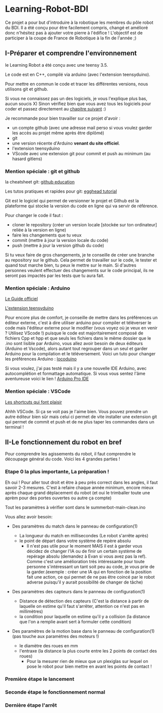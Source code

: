 # Learning-Robot-BDI
<!--![hey](https://img.shields.io/github/commit-activity/m/BDI-ENIB/Learning-Robot-BDI?style=for-the-badge)
à insérer quand j'aurai trouvé un truc qui marche-->

Ce projet a pour but d'introduire à la robotique les membres du pôle robot du BDI.
Il a été conçu pour être facilement compris, changé et amélioré donc n'hésitez pas à ajouter votre pierre à l'édifice !
L'objectif est de participer à la coupe de France de Robotique à la fin de l'année  ;)
## I-Préparer et comprendre l'environnement

le Learning Robot a été conçu avec une teensy 3.5.

Le code est en C++, compilé via arduino (avec l'extension teensyduino).

Pour mettre en commun le code et tracer les différentes versions, nous utilisons git et github.

Si vous ne connaissez pas un des logiciels, je vous l'explique plus bas, aucun soucis X)
Sinon vérifiez bien que vous avez tous les logiciels pour coder et passez directement au [chapitre suivant](https://github.com/BDI-ENIB/Learning-Robot-BDI#ii-le-fonctionnement-du-robot-en-bref) :)

Je recommande pour bien travailler sur ce projet d'avoir : 
* un compte github (avec une adresse mail perso si vous voulez garder les accès au projet même après être diplômé)
* git 
* une version récente d'Arduino **venant du site officiel**.
* l'extension teensyduino 
* VScode avec une extension git pour commit et push au minimum (au hasard gitlens)

### Mention spéciale : git et github
la cheatsheet git: [github education](https://education.github.com/git-cheat-sheet-education.pdf)

Les tutos pratiques et rapides pour git: [egghead tutorial](https://egghead.io/lessons/misc-practical-git-create-local-repos-with-git-init)

Git est le logiciel qui permet de versionner le projet et Github est la plateforme qui stocke la version du code en ligne qui va servir de référence.

Pour changer le code il faut :
* cloner le repository (créer un version locale [stockée sur ton ordinateur] reliée à la version en ligne) 
* faire les changements que tu veux
* commit (mettre à jour la version locale du code)
* push (mettre à jour la version github du code)

Si tu veux faire de gros changements, je te conseille de créer une branche au repository sur le github. Cela permet de travailler sur le code, le tester et quand tout marche bien, tu peux le mettre sur le main. Si d'autres personnes veulent effectuer des changements sur le code principal, ils ne seront pas impactés par les tests que tu aura fait.

### Mention spéciale : Arduino
[Le Guide officiel](https://www.arduino.cc/en/Guide)

[L'extension teensyduino](https://www.pjrc.com/teensy/td_download.html)

Pour encore plus de comfort, je conseille de mettre dans les préférences un éditeur externe, c'est à dire utiliser arduino pour compiler et téléverser le code mais l'éditeur externe pour le modifier (vous voyez où je veux en venir ? Utilisez VScode !) puisque le code est majoritairement composé de fichiers Cpp et hpp et que seuls les fichiers dans le même dossier que le .ino sont lisible par Arduino, vous allez avoir besoin de deux éditeurs (Arduino et Vscode), alors autant tout regrouper dans un seul et garder Arduino pour la compilation et le téléversement. Voici un tuto pour changer les préférences Arduino : [locoduino](https://www.locoduino.org/spip.php?article207)

Si vous voulez, j'ai pas testé mais il y a une nouvelle IDE Arduino, avec autocomplétion et formattage automatique.
Si vous vous sentez l'âme aventureuse voici le lien ! [Arduino Pro IDE](https://www.arduino.cc/pro/arduino-pro-ide)


### Mention spéciale : VSCode
[Les shortcuts qui font plaisir](https://code.visualstudio.com/shortcuts/keyboard-shortcuts-windows.pdf)

Ahhh VSCode. Si ça se voit pas je l'aime bien. Vous pouvez prendre un autre éditeur bien sûr mais celui ci permet de vite installer une extension git qui permet de commit et push et de ne plus taper les commandes dans un terminal !


## II-Le fonctionnement du robot en bref

Pour comprendre les agissements du robot, il faut comprendre le découpage général du code. Voici les 4 grandes parties !

### Etape 0 la plus importante, La préparation !
Eh oui ! Pour aller tout droit et être à peu près correct dans les angles, il faut savoir 2-3 mesures.
C'est à refaire chaque année minimum, encore mieux après chaque grand déplacement du robot (et oui le trimballer toute une aprèm pour des portes ouvertes ou autre ça compte)

Tout les paramètres à vérifier sont dans le summerbot-main-clean.ino

Vous allez avoir besoin: 

* Des paramètres du match dans le panneau de configuration(1)
    * La longueur du match en millisecondes (Le robot s'arrête après)
    * le point de départ dans votre système de repère absolu
        * Il n'est pas utile pour le moment MAIS il est à garder vous décidez de changer l'IA ou de finir un certain système de repérage absolu (demandez à Evan si vous avez pas la ref). Comme c'est une amélioration très intéressante pour toute personne s'intéressant un tant soit peu au code, je vous prie de la garder.(exemple : créer une IA qui en fonction de la position fait une action, ce qui permet de ne pas être coincé par le robot adverse puisqu'il y aurait possibilité de changer de tâche)

* Des paramètres des capteurs dans le panneau de configuration(1)
    * Distance de détection des capteurs (C'est la distance à partir de laquelle on estime qu'il faut s'arrêter, attention ce n'est pas en millimètres)
    * la condition pour laquelle on estime qu'il y a collision (la distance que l'on a remplie avant sert à formuler cette condition)

* Des paramètres de la motion base dans le panneau de configuration(1) (pas touche aux paramètres des moteurs !)
    * le diamètre des roues en mm
    * l'entraxe (la distance la plus courte entre les 2 points de contact des roues) 
        * Pour la mesurer rien de mieux que un plexiglas sur lequel on pose le robot pour bien mettre en avant les points de contact !


### Première étape le lancement


### Seconde étape le fonctionnement normal

### Dernière étape l'arrêt
